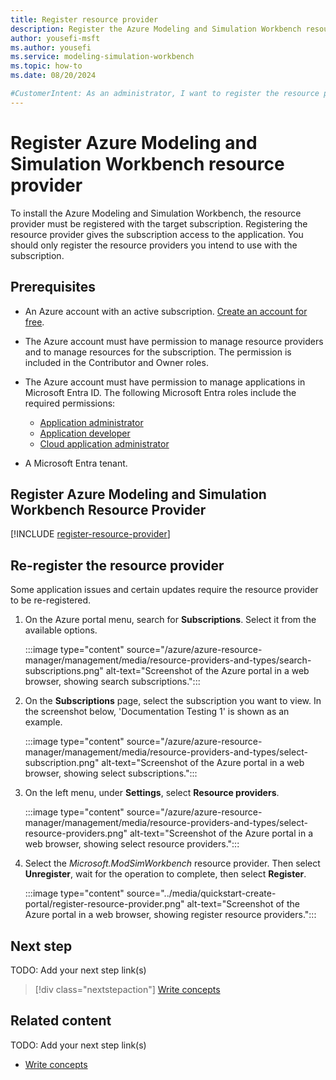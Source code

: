 ```yaml
---
title: Register resource provider
description: Register the Azure Modeling and Simulation Workbench resource provider
author: yousefi-msft
ms.author: yousefi
ms.service: modeling-simulation-workbench
ms.topic: how-to
ms.date: 08/20/2024

#CustomerIntent: As an administrator, I want to register the resource provider so I can install Azure Modeling and Simulation Workbench
---
```

# Register Azure Modeling and Simulation Workbench resource provider 

To install the Azure Modeling and Simulation Workbench, the resource provider must be registered with the target subscription. Registering the resource provider gives the subscription access to the application.  You should only register the resource providers you intend to use with the subscription.

## Prerequisites

* An Azure account with an active subscription. [Create an account for free](https://azure.microsoft.com/free/?WT.mc_id=A261C142F).

* The Azure account must have permission to manage resource providers and to manage resources for the subscription. The permission is included in the Contributor and Owner roles.

* The Azure account must have permission to manage applications in Microsoft Entra ID. The following Microsoft Entra roles include the required permissions:
  * [Application administrator](/azure/active-directory/roles/permissions-reference#application-administrator)
  * [Application developer](/azure/active-directory/roles/permissions-reference#application-developer)
  * [Cloud application administrator](/azure/active-directory/roles/permissions-reference#cloud-application-administrator)
  
* A Microsoft Entra tenant.

<a name='register-azure-modeling-and-simulation-workbench-rp'></a>

## Register Azure Modeling and Simulation Workbench Resource Provider

[!INCLUDE [register-resource-provider](includes/register-resource-provider.md)]

<a name='re-register-the-resource-provider'></a>

## Re-register the resource provider

Some application issues and certain updates require the resource provider to be re-registered.

1. On the Azure portal menu, search for **Subscriptions**. Select it from the available options.

   :::image type="content" source="/azure/azure-resource-manager/management/media/resource-providers-and-types/search-subscriptions.png" alt-text="Screenshot of the Azure portal in a web browser, showing search subscriptions.":::

1. On the **Subscriptions** page, select the subscription you want to view. In the screenshot below, 'Documentation Testing 1' is shown as an example.

   :::image type="content" source="/azure/azure-resource-manager/management/media/resource-providers-and-types/select-subscription.png" alt-text="Screenshot of the Azure portal in a web browser, showing select subscriptions.":::

1. On the left menu, under **Settings**, select **Resource providers**.

   :::image type="content" source="/azure/azure-resource-manager/management/media/resource-providers-and-types/select-resource-providers.png" alt-text="Screenshot of the Azure portal in a web browser, showing select resource providers.":::

1. Select the *Microsoft.ModSimWorkbench* resource provider. Then select **Unregister**, wait for the operation to complete, then select **Register**.

   :::image type="content" source="../media/quickstart-create-portal/register-resource-provider.png" alt-text="Screenshot of the Azure portal in a web browser, showing register resource providers.":::

## Next step

TODO: Add your next step link(s)

> [!div class="nextstepaction"]
> [Write concepts](article-concept.md)

<!-- OR -->

## Related content

TODO: Add your next step link(s)

- [Write concepts](article-concept.md)

<!--
Remove all the comments in this template before you sign-off or merge to the main branch.
-->

